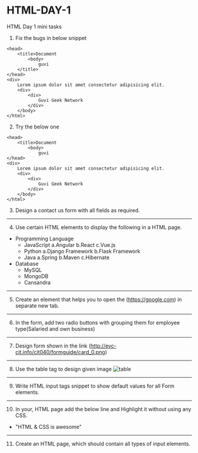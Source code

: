 # HTML-DAY-1

HTML Day 1 mini tasks

1.  Fix the bugs in below snippet

> <html lang="en">

    <head>
        <title>Document
            <body>
                guvi
        </title>
    </head>
    <div>
        Lorem ipsum dolor sit amet consectetur adipisicing elit.
        <div>
            <div>
                Guvi Geek Network
            </div>
        </body>
    </html>

2. Try the below one

> <html lang="en">

    <head>
        <title>Document
            <body>
                guvi
    </head>
    <div>
        Lorem ipsum dolor sit amet consectetur adipisicing elit.
        <div>
            <div>
                Guvi Geek Network
            </div>
        </body>
    </html>

3. Design a contact us form with all fields as required.

---

4. Use certain HTML elements to display the following in a HTML page.

- Programming Language
  - JavaScript
    a.Angular
    b.React
    c.Vue.js
  - Python
    a.Django Framework
    b.Flask Framework
  - Java
    a.Spring
    b.Maven
    c.Hibernate
- Database
  - MySQL
  - MongoDB
  - Cansandra

---

5. Create an element that helps you to open the (https://google.com) in separate new tab.

---

6. In the form, add two radio buttons with grouping them for employee type(Salaried and own business)

---

7. Design form shown in the link (http://evc-cit.info/cit040/formguide/card_0.png)

---

8. Use the table tag to design given image ![table](https://www.bapugraphics.com/assets/img/port_upload_dir/table-4.jpg)

---

9. Write HTML input tags snippet to show default values for all Form elements.

---

10. In your, HTML page add the below line and Highlight it without using any CSS.

- "HTML & CSS is awesome"

---

11. Create an HTML page, which should contain all types of input elements.

